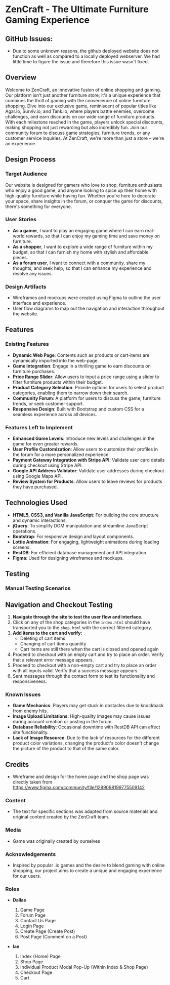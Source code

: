 # ZenCraft - The Ultimate Furniture Gaming Experience

## GitHub Issues: 
- Due to some unknown reasons, the github deployed website does not function as well as compared to a locally deployed webserver. We had little time to figure the issue and therefore this issue wasn't fixed.

## Overview

Welcome to ZenCraft, an innovative fusion of online shopping and gaming. Our platform isn't just another furniture store; it's a unique experience that combines the thrill of gaming with the convenience of online furniture shopping. Dive into our exclusive game, reminiscent of popular titles like Agar.io, Surviv.io, and Tank.io, where players battle enemies, overcome challenges, and earn discounts on our wide range of furniture products. With each milestone reached in the game, players unlock special discounts, making shopping not just rewarding but also incredibly fun. Join our community forum to discuss game strategies, furniture trends, or any customer service inquiries. At ZenCraft, we're more than just a store – we're an experience.

## Design Process

### Target Audience

Our website is designed for gamers who love to shop, furniture enthusiasts who enjoy a good game, and anyone looking to spice up their home with high-quality furniture while having fun. Whether you're here to decorate your space, share insights in the forum, or conquer the game for discounts, there's something for everyone.

### User Stories

- **As a gamer**, I want to play an engaging game where I can earn real-world rewards, so that I can enjoy my gaming time and save money on furniture.
- **As a shopper**, I want to explore a wide range of furniture within my budget, so that I can furnish my home with stylish and affordable pieces.
- **As a forum user**, I want to connect with a community, share my thoughts, and seek help, so that I can enhance my experience and resolve any issues.

### Design Artifacts

- Wireframes and mockups were created using Figma to outline the user interface and experience.
- User flow diagrams to map out the navigation and interaction throughout the website.

## Features

### Existing Features
- **Dynamic Web Page**: Contents such as products or cart-items are dynamically imported into the web-page.
- **Game Integration**: Engage in a thrilling game to earn discounts on furniture purchases.
- **Price Range Slider**: Allow users to input a price range using a slider to filter furniture products within their budget.
- **Product Category Selection**: Provide options for users to select product categories, enabling them to narrow down their search.
- **Community Forum**: A platform for users to discuss the game, furniture trends, or seek customer support.
- **Responsive Design**: Built with Bootstrap and custom CSS for a seamless experience across all devices.

### Features Left to Implement

- **Enhanced Game Levels**: Introduce new levels and challenges in the game for even greater rewards.
- **User Profile Customization**: Allow users to customize their profiles in the forum for a more personalized experience.
- **Payment Gateway Integration with Stripe API**: Validate user card details during checkout using Stripe API.
- **Google API Address Validator**: Validate user addresses during checkout using Google Maps API.
- **Review System for Products**: Allow users to leave reviews for products they have purchased.

## Technologies Used

- **HTML5, CSS3, and Vanilla JavaScript**: For building the core structure and dynamic interactions.
- **jQuery**: To simplify DOM manipulation and streamline JavaScript operations.
- **Bootstrap**: For responsive design and layout components.
- **Lottie Animation**: For engaging, lightweight animations during loading screens.
- **RestDB**: For efficient database management and API integration.
- **Figma**: Used for designing wireframes and mockups.

## Testing

### Manual Testing Scenarios

## Navigation and Checkout Testing

1. **Navigate through the site to test the user flow and interface.**
2. Click on any of the shop categories in the `index.html` should have transported you to the `shop.html` with the correct filtered category.
3. **Add items to the cart and verify:**
   - Deleting of cart items
   - Changing of cart items quantity
   - Cart items are still there when the cart is closed and opened again
4. Proceed to checkout with an empty cart and try to place an order. Verify that a relevant error message appears.
5. Proceed to checkout with a non-empty cart and try to place an order with all inputs valid. Verify that a success message appears.
6. Sent messages through the contact form to test its functionality and responsiveness.

### Known Issues

- **Game Mechanics**: Players may get stuck in obstacles due to knockback from enemy hits.
- **Image Upload Limitations**: High-quality images may cause issues during account creation or posting in the forum.
- **Database Reliability**: Occasional downtime with RestDB API can affect site functionality.
- **Lack of Image Resource**: Due to the lack of resources for the different product color variations, changing the product's color doesn't change the picture of the product to that of the same color.

## Credits
- Wireframe and design for the home page and the shop page was directly taken from https://www.figma.com/community/file/1299098199775509142

### Content

- The text for specific sections was adapted from source materials and original content created by the ZenCraft team.

### Media

- Game was originally created by ourselves

### Acknowledgements

- Inspired by popular .io games and the desire to blend gaming with online shopping, our project aims to create a unique and engaging experience for our users.

### Roles
- **Dallas**
   1. Game Page
   2. Forum Page
   3. Contact Us Page
   4. Login Page
   5. Create Page (Create Post)
   6. Post Page (Comment on a Post)

- **Ian**
   1. Index (Home) Page
   2. Shop Page
   3. Individual Product Modal Pop-Up (Within Index & Shop Page)
   4. Checkout Page
   5. Cart
